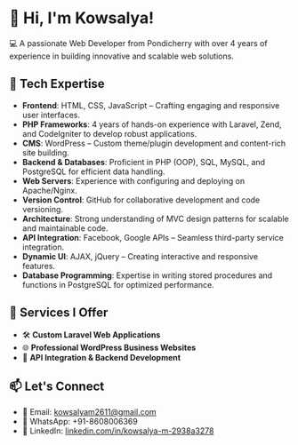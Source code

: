 # 👋 Hi, I'm Kowsalya!

💻 A passionate Web Developer from Pondicherry with over 4 years of experience in building innovative and scalable web solutions.


## 🔧 Tech Expertise

- **Frontend**: HTML, CSS, JavaScript – Crafting engaging and responsive user interfaces.
- **PHP Frameworks**: 4 years of hands-on experience with Laravel, Zend, and CodeIgniter to develop robust applications.
- **CMS**: WordPress – Custom theme/plugin development and content-rich site building.
- **Backend & Databases**: Proficient in PHP (OOP), SQL, MySQL, and PostgreSQL for efficient data handling.
- **Web Servers**: Experience with configuring and deploying on Apache/Nginx.
- **Version Control**: GitHub for collaborative development and code versioning.
- **Architecture**: Strong understanding of MVC design patterns for scalable and maintainable code.
- **API Integration**: Facebook, Google APIs – Seamless third-party service integration.
- **Dynamic UI**: AJAX, jQuery – Creating interactive and responsive features.
- **Database Programming**: Expertise in writing stored procedures and functions in PostgreSQL for optimized performance.


## 🚀 Services I Offer

- 🛠 **Custom Laravel Web Applications**
- 🌐 **Professional WordPress Business Websites**
- 📱 **API Integration & Backend Development**

## 📫 Let's Connect

- 📧 Email: [kowsalyam2611@gmail.com](mailto:kowsalyam2611@gmail.com)  
- 📱 WhatsApp: +91-8608006369  
- 💼 LinkedIn: [linkedin.com/in/kowsalya-m-2938a3278](https://www.linkedin.com/in/kowsalya-m-2938a3278)
